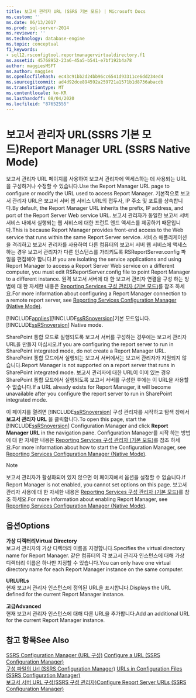 ```yaml
---
title: 보고서 관리자 URL (SSRS 기본 모드) | Microsoft Docs
ms.custom: ''
ms.date: 06/13/2017
ms.prod: sql-server-2014
ms.reviewer: ''
ms.technology: database-engine
ms.topic: conceptual
f1_keywords:
- sql12.rsconfigtool.reportmanagervirtualdirectory.f1
ms.assetid: 45768952-23a6-45a5-b541-e7bf192b4a78
author: maggiesMSFT
ms.author: maggies
ms.openlocfilehash: ec43c91bb2d24bb96cc6541d93311ce6dd234ed4
ms.sourcegitcommit: ad4d92dce894592a259721a1571b1d8736abacdb
ms.translationtype: MT
ms.contentlocale: ko-KR
ms.lasthandoff: 08/04/2020
ms.locfileid: "87652555"
---
```

# <a name="report-manager-url-ssrs-native-mode"></a><span data-ttu-id="7d2d8-102">보고서 관리자 URL(SSRS 기본 모드)</span><span class="sxs-lookup"><span data-stu-id="7d2d8-102">Report Manager URL (SSRS Native Mode)</span></span>
  <span data-ttu-id="7d2d8-103">보고서 관리자 URL 페이지를 사용하여 보고서 관리자에 액세스하는 데 사용되는 URL을 구성하거나 수정할 수 있습니다.</span><span class="sxs-lookup"><span data-stu-id="7d2d8-103">Use the Report Manager URL page to configure or modify the URL used to access Report Manager.</span></span> <span data-ttu-id="7d2d8-104">기본적으로 보고서 관리자 URL은 보고서 서버 웹 서비스 URL의 접두사, IP 주소 및 포트를 상속합니다.</span><span class="sxs-lookup"><span data-stu-id="7d2d8-104">By default, the Report Manager URL inherits the prefix, IP address, and port of the Report Server Web service URL.</span></span> <span data-ttu-id="7d2d8-105">보고서 관리자가 동일한 보고서 서버 서비스 내에서 실행되는 웹 서비스에 대한 프런트 엔드 액세스를 제공하기 때문입니다.</span><span class="sxs-lookup"><span data-stu-id="7d2d8-105">This is because Report Manager provides front-end access to the Web service that runs within the same Report Server service.</span></span> <span data-ttu-id="7d2d8-106">서비스 애플리케이션을 격리하고 보고서 관리자를 사용하여 다른 컴퓨터의 보고서 서버 웹 서비스에 액세스하는 경우 보고서 관리자가 다른 인스턴스를 가리키도록 RSReportServer.config 파일을 편집해야 합니다.</span><span class="sxs-lookup"><span data-stu-id="7d2d8-106">If you are isolating the service applications and using Report Manager to access a Report Server Web service on a different computer, you must edit RSReportServer.config file to point Report Manager to a different instance.</span></span> <span data-ttu-id="7d2d8-107">원격 보고서 서버에 대 한 보고서 관리자 연결을 구성 하는 방법에 대 한 자세한 내용은 [Reporting Services 구성 관리자 &#40;기본 모드&#41;](../../../2014/sql-server/install/reporting-services-configuration-manager-native-mode.md)를 참조 하세요.</span><span class="sxs-lookup"><span data-stu-id="7d2d8-107">For more information about configuring a Report Manager connection to a remote report server, see [Reporting Services Configuration Manager &#40;Native Mode&#41;](../../../2014/sql-server/install/reporting-services-configuration-manager-native-mode.md).</span></span>  
  
 [!INCLUDE[applies](../../includes/applies-md.md)]<span data-ttu-id="7d2d8-108">[!INCLUDE[ssRSnoversion](../../includes/ssrsnoversion-md.md)]기본 모드입니다.</span><span class="sxs-lookup"><span data-stu-id="7d2d8-108">[!INCLUDE[ssRSnoversion](../../includes/ssrsnoversion-md.md)] Native mode.</span></span>  
  
 <span data-ttu-id="7d2d8-109">SharePoint 통합 모드로 실행되도록 보고서 서버를 구성하는 경우에는 보고서 관리자 URL을 만들지 마십시오.</span><span class="sxs-lookup"><span data-stu-id="7d2d8-109">If you are configuring the report server to run in SharePoint integrated mode, do not create a Report Manager URL.</span></span> <span data-ttu-id="7d2d8-110">SharePoint 통합 모드에서 실행되는 보고서 서버에서는 보고서 관리자가 지원되지 않습니다.</span><span class="sxs-lookup"><span data-stu-id="7d2d8-110">Report Manager is not supported on a report server that runs in SharePoint integrated mode.</span></span> <span data-ttu-id="7d2d8-111">보고서 관리자에 대한 URL이 이미 있는 경우 SharePoint 통합 모드에서 실행되도록 보고서 서버를 구성한 후에는 이 URL을 사용할 수 없습니다.</span><span class="sxs-lookup"><span data-stu-id="7d2d8-111">If a URL already exists for Report Manager, it will become unavailable after you configure the report server to run in SharePoint integrated mode.</span></span>  
  
 <span data-ttu-id="7d2d8-112">이 페이지를 열려면 [!INCLUDE[ssRSnoversion](../../includes/ssrsnoversion-md.md)] 구성 관리자를 시작하고 탐색 창에서 **보고서 관리자 URL** 을 클릭합니다.</span><span class="sxs-lookup"><span data-stu-id="7d2d8-112">To open this page, start the [!INCLUDE[ssRSnoversion](../../includes/ssrsnoversion-md.md)] Configuration Manager and click **Report Manager URL** in the navigation pane.</span></span> <span data-ttu-id="7d2d8-113">Configuration Manager를 시작 하는 방법에 대 한 자세한 내용은 [Reporting Services 구성 관리자 &#40;기본 모드&#41;](../../../2014/sql-server/install/reporting-services-configuration-manager-native-mode.md)를 참조 하세요.</span><span class="sxs-lookup"><span data-stu-id="7d2d8-113">For more information about how to start the Configuration Manager, see [Reporting Services Configuration Manager &#40;Native Mode&#41;](../../../2014/sql-server/install/reporting-services-configuration-manager-native-mode.md).</span></span>  
  
> [!NOTE]  
>  <span data-ttu-id="7d2d8-114">보고서 관리자가 활성화되어 있지 않으면 이 페이지에서 옵션을 설정할 수 없습니다.</span><span class="sxs-lookup"><span data-stu-id="7d2d8-114">If Report Manager is not enabled, you cannot set options on this page.</span></span> <span data-ttu-id="7d2d8-115">보고서 관리자 사용에 대 한 자세한 내용은 [Reporting Services 구성 관리자 &#40;기본 모드&#41;](../../../2014/sql-server/install/reporting-services-configuration-manager-native-mode.md)를 참조 하세요.</span><span class="sxs-lookup"><span data-stu-id="7d2d8-115">For more information about enabling Report Manager, see [Reporting Services Configuration Manager &#40;Native Mode&#41;](../../../2014/sql-server/install/reporting-services-configuration-manager-native-mode.md).</span></span>  
  
## <a name="options"></a><span data-ttu-id="7d2d8-116">옵션</span><span class="sxs-lookup"><span data-stu-id="7d2d8-116">Options</span></span>  
 <span data-ttu-id="7d2d8-117">**가상 디렉터리**</span><span class="sxs-lookup"><span data-stu-id="7d2d8-117">**Virtual Directory**</span></span>  
 <span data-ttu-id="7d2d8-118">보고서 관리자의 가상 디렉터리 이름을 지정합니다.</span><span class="sxs-lookup"><span data-stu-id="7d2d8-118">Specifies the virtual directory name for Report Manager.</span></span> <span data-ttu-id="7d2d8-119">같은 컴퓨터의 각 보고서 관리자 인스턴스에 대해 가상 디렉터리 이름은 하나만 지정할 수 있습니다.</span><span class="sxs-lookup"><span data-stu-id="7d2d8-119">You can only have one virtual directory name for each Report Manager instance on the same computer.</span></span>  
  
 <span data-ttu-id="7d2d8-120">**URL**</span><span class="sxs-lookup"><span data-stu-id="7d2d8-120">**URLs**</span></span>  
 <span data-ttu-id="7d2d8-121">현재 보고서 관리자 인스턴스에 정의된 URL을 표시합니다.</span><span class="sxs-lookup"><span data-stu-id="7d2d8-121">Displays the URL defined for the current Report Manager instance.</span></span>  
  
 <span data-ttu-id="7d2d8-122">**고급**</span><span class="sxs-lookup"><span data-stu-id="7d2d8-122">**Advanced**</span></span>  
 <span data-ttu-id="7d2d8-123">현재 보고서 관리자 인스턴스에 대해 다른 URL을 추가합니다.</span><span class="sxs-lookup"><span data-stu-id="7d2d8-123">Add an additional URL for the current Report Manager instance.</span></span>  
  
## <a name="see-also"></a><span data-ttu-id="7d2d8-124">참고 항목</span><span class="sxs-lookup"><span data-stu-id="7d2d8-124">See Also</span></span>  
 <span data-ttu-id="7d2d8-125">[SSRS Configuration Manager &#40;URL 구성&#41;](../../reporting-services/install-windows/configure-a-url-ssrs-configuration-manager.md) </span><span class="sxs-lookup"><span data-stu-id="7d2d8-125">[Configure a URL  &#40;SSRS Configuration Manager&#41;](../../reporting-services/install-windows/configure-a-url-ssrs-configuration-manager.md) </span></span>  
 <span data-ttu-id="7d2d8-126">[구성 파일의 Url &#40;SSRS Configuration Manager&#41;](../../reporting-services/install-windows/urls-in-configuration-files-ssrs-configuration-manager.md) </span><span class="sxs-lookup"><span data-stu-id="7d2d8-126">[URLs in Configuration Files  &#40;SSRS Configuration Manager&#41;](../../reporting-services/install-windows/urls-in-configuration-files-ssrs-configuration-manager.md) </span></span>  
 [<span data-ttu-id="7d2d8-127">보고서 서버 URL 구성&#40;SSRS 구성 관리자&#41;</span><span class="sxs-lookup"><span data-stu-id="7d2d8-127">Configure Report Server URLs  &#40;SSRS Configuration Manager&#41;</span></span>](../../reporting-services/install-windows/configure-report-server-urls-ssrs-configuration-manager.md)  
  
  
